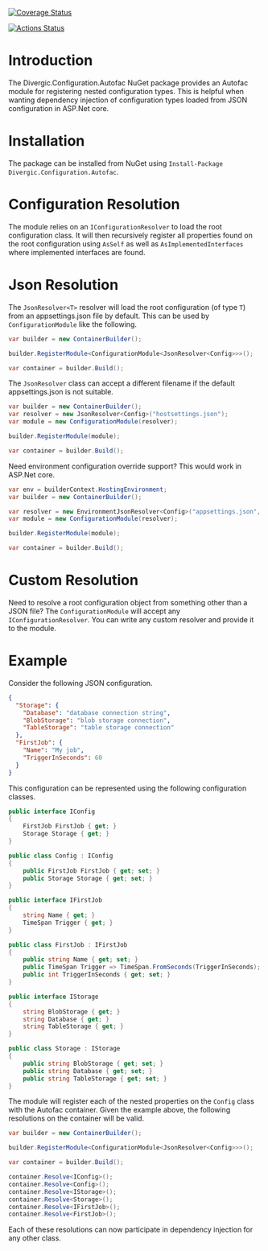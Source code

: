 
[![Coverage Status](https://coveralls.io/repos/github/Divergic/Divergic.Configuration.Autofac/badge.svg?branch=master)](https://coveralls.io/github/Divergic/Divergic.Configuration.Autofac?branch=master)

[![Actions Status](https://github.com/divergic/Divergic.Configuration.Autofac/workflows/CI/badge.svg)](https://github.com/divergic/Divergic.Configuration.Autofac/actions)

# Introduction

The Divergic.Configuration.Autofac NuGet package provides an Autofac module for registering nested configuration types. This is helpful when wanting dependency injection of configuration types loaded from JSON configuration in ASP.Net core.

# Installation

The package can be installed from NuGet using ```Install-Package Divergic.Configuration.Autofac```.

# Configuration Resolution

The module relies on an ```IConfigurationResolver``` to load the root configuration class. It will then recursively register all properties found on the root configuration using ```AsSelf``` as well as ```AsImplementedInterfaces``` where implemented interfaces are found. 

# Json Resolution

The ```JsonResolver<T>``` resolver will load the root configuration (of type ```T```) from an appsettings.json file by default. This can be used by ```ConfigurationModule``` like the following.

```csharp
var builder = new ContainerBuilder();

builder.RegisterModule<ConfigurationModule<JsonResolver<Config>>>();

var container = builder.Build();
```

The ```JsonResolver``` class can accept a different filename if the default appsettings.json is not suitable.

```csharp
var builder = new ContainerBuilder();
var resolver = new JsonResolver<Config>("hostsettings.json");
var module = new ConfigurationModule(resolver);

builder.RegisterModule(module);

var container = builder.Build();
```

Need environment configuration override support? This would work in ASP.Net core.

```csharp
var env = builderContext.HostingEnvironment;
var builder = new ContainerBuilder();

var resolver = new EnvironmentJsonResolver<Config>("appsettings.json", $"appsettings.{env.EnvironmentName}.json");
var module = new ConfigurationModule(resolver);

builder.RegisterModule(module);

var container = builder.Build();
```

# Custom Resolution

Need to resolve a root configuration object from something other than a JSON file? The ```ConfigurationModule``` will accept any ```IConfigurationResolver```. You can write any custom resolver and provide it to the module.

# Example

Consider the following JSON configuration.

```json
{
  "Storage": {
    "Database": "database connection string",
    "BlobStorage": "blob storage connection",
    "TableStorage": "table storage connection"
  },
  "FirstJob": {
    "Name": "My job",
    "TriggerInSeconds": 60
  }
}
```

This configuration can be represented using the following configuration classes.

```csharp
public interface IConfig
{
    FirstJob FirstJob { get; }
    Storage Storage { get; }
}

public class Config : IConfig
{
    public FirstJob FirstJob { get; set; }
    public Storage Storage { get; set; }
}

public interface IFirstJob
{
    string Name { get; }
    TimeSpan Trigger { get; }
}

public class FirstJob : IFirstJob
{
    public string Name { get; set; }
    public TimeSpan Trigger => TimeSpan.FromSeconds(TriggerInSeconds);
    public int TriggerInSeconds { get; set; }
}

public interface IStorage
{
    string BlobStorage { get; }
    string Database { get; }
    string TableStorage { get; }
}

public class Storage : IStorage
{
    public string BlobStorage { get; set; }
    public string Database { get; set; }
    public string TableStorage { get; set; }
}
```

The module will register each of the nested properties on the ```Config``` class with the Autofac container. Given the example above, the following  resolutions on the container will be valid.

```csharp
var builder = new ContainerBuilder();

builder.RegisterModule<ConfigurationModule<JsonResolver<Config>>>();

var container = builder.Build();

container.Resolve<IConfig>();
container.Resolve<Config>();
container.Resolve<IStorage>();
container.Resolve<Storage>();
container.Resolve<IFirstJob>();
container.Resolve<FirstJob>();
```

Each of these resolutions can now participate in dependency injection for any other class.
